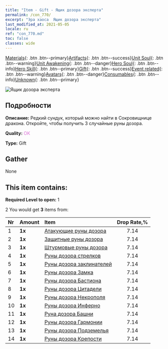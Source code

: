 ```yaml
---
title: "Item - Gift - Ящик дозора эксперта"
permalink: /con_770/
excerpt: "Эра хаоса  Ящик дозора эксперта"
last_modified_at: 2021-05-05
locale: ru
ref: "con_770.md"
toc: false
classes: wide
---
```

 [Materials](/ItemsRU/){: .btn .btn--primary}[Artifacts](/ItemsRU/Artifacts/){: .btn .btn--success}[Unit Soul](/ItemsRU/UnitSoul/){: .btn .btn--warning}[Unit Awakening](/ItemsRU/UnitAwakening/){: .btn .btn--danger}[Hero Soul](/ItemsRU/HeroSoul/){: .btn .btn--info}[Hero Skill](/ItemsRU/HeroSkill/){: .btn .btn--primary}[Gift](/ItemsRU/Gift/){: .btn .btn--success}[Event related](/ItemsRU/Events/){: .btn .btn--warning}[Avatars](/ItemsRU/Avatars/){: .btn .btn--danger}[Consumables](/ItemsRU/Consumables/){: .btn .btn--info}[Unknown](/ItemsRU/Unknown/){: .btn .btn--primary}

 ![Ящик дозора эксперта](/images/t/i_tujianhezi3.png)

## Подробности
 **Описание:** Редкий сундук, который можно найти в Сокровищнице дракона. Откройте, чтобы получить 3 случайные руны дозора.

 **Quality:** <span style="color: #DA70D6">OK</span>

 **Type:** Gift

## Gather

  None

## This item contains:

 **Required Level to open:** 1

 2 You would get **3** items  from:

  | Nr | Amount |     Item    | Drop Rate,% |
  |:---|:-------|:------------|:---------:|
  | 1 |  **1x** | [Атакующие руны дозора](/ItemsRU/con_734/) | 7.14 | 
  | 2 |  **1x** | [Защитные руны дозора](/ItemsRU/con_739/) | 7.14 | 
  | 3 |  **1x** | [Штурмовые руны дозора](/ItemsRU/con_741/) | 7.14 | 
  | 4 |  **1x** | [Руны дозора стрелков](/ItemsRU/con_742/) | 7.14 | 
  | 5 |  **1x** | [Руны дозора заклинателей](/ItemsRU/con_746/) | 7.14 | 
  | 6 |  **1x** | [Руны дозора Замка](/ItemsRU/con_752/) | 7.14 | 
  | 7 |  **1x** | [Руны дозора Бастиона](/ItemsRU/con_753/) | 7.14 | 
  | 8 |  **1x** | [Руны дозора Цитадели](/ItemsRU/con_754/) | 7.14 | 
  | 9 |  **1x** | [Руны дозора Некрополя](/ItemsRU/con_755/) | 7.14 | 
  | 10 |  **1x** | [Руны дозора Инферно](/ItemsRU/con_777/) | 7.14 | 
  | 11 |  **1x** | [Руна дозора Башни](/ItemsRU/con_785/) | 7.14 | 
  | 12 |  **1x** | [Руны дозора Гармонии](/ItemsRU/con_791/) | 7.14 | 
  | 13 |  **1x** | [Руны дозора Подземелья](/ItemsRU/con_792/) | 7.14 | 
  | 14 |  **1x** | [Руны дозора Крепости](/ItemsRU/con_818/) | 7.14 | 
